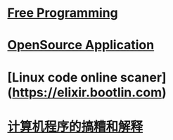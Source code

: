 # [Free Programming](https://github.com/EbookFoundation/free-programming-books/blob/master/free-programming-books-zh.md)
# [OpenSource Application](http://aosabook.org/en/index.html)

# [Linux code online scaner] (https://elixir.bootlin.com)

# [计算机程序的搞糟和解释](./basis/essay.md)
